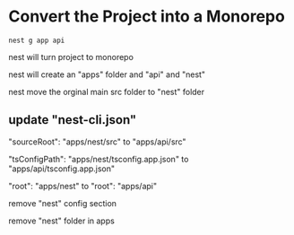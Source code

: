 # Convert the Project into a Monorepo

`nest g app api`

nest will turn project to monorepo

nest will create an "apps" folder and "api" and "nest"

nest move the orginal main src folder to "nest" folder

## update "nest-cli.json"

"sourceRoot": "apps/nest/src" to "apps/api/src"

"tsConfigPath": "apps/nest/tsconfig.app.json" to "apps/api/tsconfig.app.json"

"root": "apps/nest" to "root": "apps/api"

remove "nest" config section

remove "nest" folder in apps
